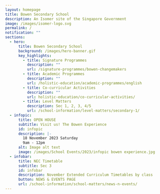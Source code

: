```yaml
---
layout: homepage
title: Bowen Secondary School
description: An Isomer site of the Singapore Government
image: /images/isomer-logo.svg
permalink: /
notification: ""
sections:
  - hero:
      title: Bowen Secondary School
      background: /images/hero-banner.gif
      key_highlights:
        - title: Signature Programmes
          description: ""
          url: /signature-programmes/bowen-changemakers
        - title: Academic Programmes
          description: ""
          url: /holistic-education/academic-programmes/english
        - title: Co-curricular Activities
          description: ""
          url: holistic-education/co-curricular-activities/
        - title: Level Matters
          description: Sec 1, 2, 3, 4/5
          url: /school-information/level-matters/secondary-1/
  - infopic:
      title: OPEN HOUSE
      subtitle: Visit us! The Bowen Experience
      id: infopic
      description: |-
        18 November 2023 Saturday
        9am - 12pm
      alt: Image alt text
      image: /images/School Events/2023/infopic bowen experience.jpg
  - infobar:
      title: NEC Timetable
      subtitle: Sec 3
      id: infobar
      description: November Extended Curriculum Timetables by class
      button: NEWS & EVENTS PAGE
      url: /school-information/school-matters/news-n-events/
---
```

